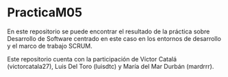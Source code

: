 # PracticaM05

En este repositorio se puede encontrar el resultado de la práctica sobre Desarrollo de Software centrado en este caso en los entornos de desarrollo y el marco de trabajo SCRUM.

Este repositorio cuenta con la participación de Víctor Catalá (victorcatala27), Luis Del Toro (luisdtc) y María del Mar Durbán (mardrrr).
